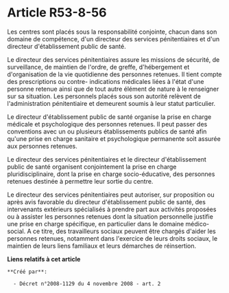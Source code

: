 # Article R53-8-56

Les centres sont placés sous la responsabilité conjointe, chacun dans son domaine de compétence, d'un directeur des services
pénitentiaires et d'un directeur d'établissement public de santé. 

Le directeur des services pénitentiaires assure les missions de sécurité, de surveillance, de maintien de l'ordre, de greffe,
d'hébergement et d'organisation de la vie quotidienne des personnes retenues. Il tient compte des prescriptions ou contre-
indications médicales liées à l'état d'une personne retenue ainsi que de tout autre élément de nature à le renseigner sur sa
situation. Les personnels placés sous son autorité relèvent de l'administration pénitentiaire et demeurent soumis à leur
statut particulier. 

Le directeur d'établissement public de santé organise la prise en charge médicale et psychologique des personnes retenues. Il
peut passer des conventions avec un ou plusieurs établissements publics de santé afin qu'une prise en charge sanitaire et
psychologique permanente soit assurée aux personnes retenues. 

Le directeur des services pénitentiaires et le directeur d'établissement public de santé organisent conjointement la prise en
charge pluridisciplinaire, dont la prise en charge socio-éducative, des personnes retenues destinée à permettre leur sortie
du centre. 

Le directeur des services pénitentiaires peut autoriser, sur proposition ou après avis favorable du directeur d'établissement
public de santé, des intervenants extérieurs spécialisés à prendre part aux activités proposées ou à assister les personnes
retenues dont la situation personnelle justifie une prise en charge spécifique, en particulier dans le domaine médico-social.
A ce titre, des travailleurs sociaux peuvent être chargés d'aider les personnes retenues, notamment dans l'exercice de leurs
droits sociaux, le maintien de leurs liens familiaux et leurs démarches de réinsertion.

**Liens relatifs à cet article**

	**Créé par**:

	  - Décret n°2008-1129 du 4 novembre 2008 - art. 2
